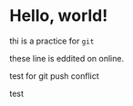 # Hello, world!
thi is a practice for `git`

these line is eddited on online.

test for git push conflict

test 
